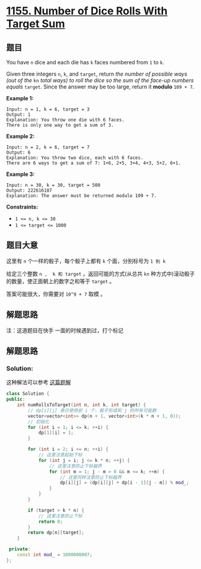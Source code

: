 # [1155. Number of Dice Rolls With Target Sum](https://leetcode-cn.com/problems/number-of-dice-rolls-with-target-sum/)

## 题目

You have `n` dice and each die has `k` faces numbered from `1` to `k`.

Given three integers `n`, `k`, and `target`, return *the number of possible ways (out of the* `kn` *total ways)* *to roll the dice so the sum of the face-up numbers equals* `target`. Since the answer may be too large, return it **modulo** `109 + 7`.

 

**Example 1:**

```
Input: n = 1, k = 6, target = 3
Output: 1
Explanation: You throw one die with 6 faces.
There is only one way to get a sum of 3.
```

**Example 2:**

```
Input: n = 2, k = 6, target = 7
Output: 6
Explanation: You throw two dice, each with 6 faces.
There are 6 ways to get a sum of 7: 1+6, 2+5, 3+4, 4+3, 5+2, 6+1.
```

**Example 3:**

```
Input: n = 30, k = 30, target = 500
Output: 222616187
Explanation: The answer must be returned modulo 109 + 7.
```

 

**Constraints:**

- `1 <= n, k <= 30`
- `1 <= target <= 1000`

## 题目大意

这里有 `n` 个一样的骰子，每个骰子上都有 `k` 个面，分别标号为 `1 到 k` 

给定三个整数 `n ,  k 和 target` ，返回可能的方式(从总共 `kn` 种方式中)滚动骰子的数量，使正面朝上的数字之和等于 `target` 。

答案可能很大，你需要对 `10^9 + 7` 取模 。


## 解题思路

注：这道题目在快手 一面的时候遇到过，打个标记


## 解题思路



### Solution:

这种解法可以参考 [这篇题解](https://leetcode.com/problems/number-of-dice-rolls-with-target-sum/submissions/)

````c++
class Solution {
public:
    int numRollsToTarget(int n, int k, int target) {
        // dp[i][j] 表示使用前 i 个，骰子形成和 j 的所有可能数
        vector<vector<int>> dp(n + 1, vector<int>(k * n + 1, 0));
        // 初始化
        for (int i = 1; i <= k; ++i) {
            dp[1][i] = 1;
        }

        for (int i = 2; i <= n; ++i) {
            // 这里注意起始下标
            for (int j = i; j <= k * n; ++j) {
                // 这里注意防止下标越界
                for (int m = 1; j - m > 0 && m <= k; ++m) {
                    // 这里同样注意防止下标越界
                    dp[i][j] = (dp[i][j] + dp[i - 1][j - m]) % mod_;
                }
            }
        }

        if (target > k * n) {
            // 这里注意防止下标
            return 0;
        }
        return dp[n][target];
    }

 private:
    const int mod_ = 1000000007;
};
